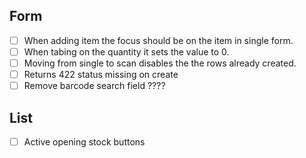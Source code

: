 ## Form
- [ ] When adding item the focus should be on the item in single form.
- [ ] When tabing on the quantity it sets the value to 0.
- [ ] Moving from single to scan disables the the rows already created.
- [ ] Returns 422 status missing on create
- [ ] Remove barcode search field ????

## List 
- [ ] Active opening stock buttons